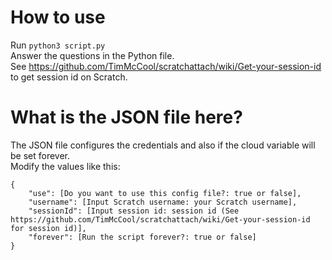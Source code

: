 # How to use
Run `python3 script.py`  
Answer the questions in the Python file.  
See https://github.com/TimMcCool/scratchattach/wiki/Get-your-session-id to get session id on Scratch.
# What is the JSON file here?
The JSON file configures the credentials and also if the cloud variable will be set forever.  
Modify the values like this:  
```
{
    "use": [Do you want to use this config file?: true or false],
    "username": [Input Scratch username: your Scratch username],
    "sessionId": [Input session id: session id (See https://github.com/TimMcCool/scratchattach/wiki/Get-your-session-id for session id)],
    "forever": [Run the script forever?: true or false]
}
```
